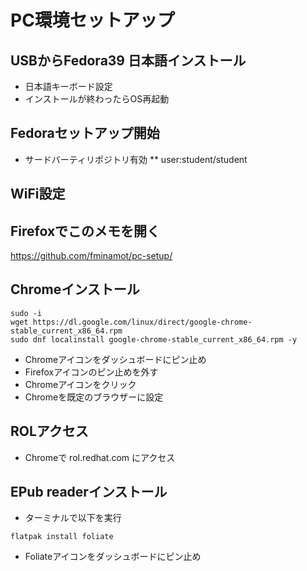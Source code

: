 # PC環境セットアップ

## USBからFedora39 日本語インストール
* 日本語キーボード設定
* インストールが終わったらOS再起動

## Fedoraセットアップ開始
* サードバーティリポジトリ有効
** user:student/student

## WiFi設定

## Firefoxでこのメモを開く
https://github.com/fminamot/pc-setup/

## Chromeインストール
```
sudo -i
wget https://dl.google.com/linux/direct/google-chrome-stable_current_x86_64.rpm
sudo dnf localinstall google-chrome-stable_current_x86_64.rpm -y
```
* Chromeアイコンをダッシュボードにピン止め
* Firefoxアイコンのピン止めを外す
* Chromeアイコンをクリック
* Chromeを既定のブラウザーに設定

## ROLアクセス
* Chromeで rol.redhat.com にアクセス

## EPub readerインストール
* ターミナルで以下を実行
```
flatpak install foliate
```
* Foliateアイコンをダッシュボードにピン止め



